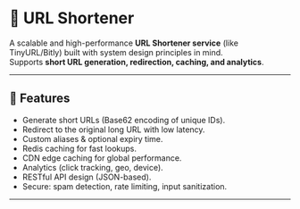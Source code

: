 # 📌 URL Shortener 

A scalable and high-performance **URL Shortener service** (like TinyURL/Bitly) built with system design principles in mind.  
Supports **short URL generation, redirection, caching, and analytics**.  

---

## 🚀 Features
- Generate short URLs (Base62 encoding of unique IDs).  
- Redirect to the original long URL with low latency.  
- Custom aliases & optional expiry time.  
- Redis caching for fast lookups.  
- CDN edge caching for global performance.  
- Analytics (click tracking, geo, device).  
- RESTful API design (JSON-based).  
- Secure: spam detection, rate limiting, input sanitization.  

---

